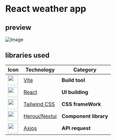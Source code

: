 # React weather app
## preview
![Image](./images/pr.png) 

## libraries used

| Icon | Technology | Category |
|------|------------|----------|
| <img src="https://vite.dev/logo.svg" width=32 /> | [Vite](https://vite.dev/) | **Build tool** |
| <img src="https://react.dev/favicon-32x32.png" width=32 /> | [React](https://react.dev/) | **UI building** |
| <img src="https://tailwindcss.com/favicons/favicon-32x32.png?v=4" width=32 /> | [Tailwind CSS](https://tailwindcss.com/) | **CSS frameWork** |
| <img src="https://www.heroui.com/favicon.ico" width=32 /> | [Heroui/Nextui](https://www.heroui.com) | **Component library** |
| <img src="https://axios-http.com/assets/favicon.ico" width=32 /> | [Axios](https://axios-http.com/) | **API request** |

